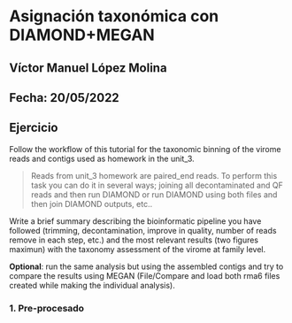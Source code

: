 # Asignación taxonómica con DIAMOND+MEGAN
## Víctor Manuel López Molina
## Fecha: 20/05/2022
## Ejercicio

Follow the workflow of this tutorial for the taxonomic binning of the virome reads and contigs used as homework in the unit_3.

>Reads from unit_3 homework are paired_end reads. To perform this task you can do it in several ways; joining all decontaminated and QF reads and then run DIAMOND or run DIAMOND using both files and then join DIAMOND outputs, etc..

Write a brief summary describing the bioinformatic pipeline you have followed (trimming, decontamination, improve in quality, number of reads remove in each step, etc.) and the most relevant results (two figures maximun) with the taxonomy assessment of the virome at family level.

**Optional**: run the same analysis but using the assembled contigs and try to compare the results using MEGAN (File/Compare and load both rma6 files created while making the individual analysis).

### 1. Pre-procesado
